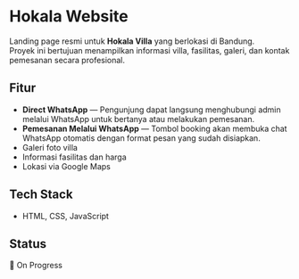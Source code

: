 # Hokala Website

Landing page resmi untuk **Hokala Villa** yang berlokasi di Bandung.  
Proyek ini bertujuan menampilkan informasi villa, fasilitas, galeri, dan kontak pemesanan secara profesional.

## Fitur
- **Direct WhatsApp** — Pengunjung dapat langsung menghubungi admin melalui WhatsApp untuk bertanya atau melakukan pemesanan.
- **Pemesanan Melalui WhatsApp** — Tombol booking akan membuka chat WhatsApp otomatis dengan format pesan yang sudah disiapkan.
- Galeri foto villa
- Informasi fasilitas dan harga
- Lokasi via Google Maps

## Tech Stack
- HTML, CSS, JavaScript

## Status
🚧 On Progress
